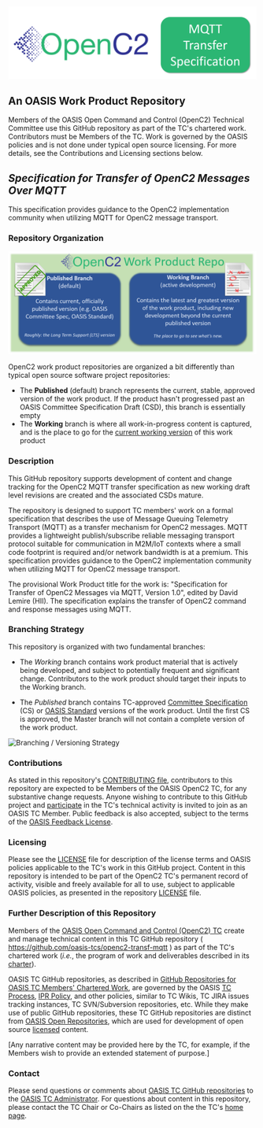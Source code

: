 ![OpenC2](images/mqtt-logo-header.png)
<h2>An OASIS Work Product Repository</h2>

Members of the OASIS Open Command and Control (OpenC2) Technical Committee use this GitHub repository as part of the TC's chartered work. Contributors must be Members of the TC. Work is governed by the OASIS policies and is not done under typical open source licensing. For more details, see the Contributions and Licensing sections below. 

## _Specification for Transfer of OpenC2 Messages Over MQTT_

This specification provides guidance to the OpenC2 implementation community when utilizing MQTT for OpenC2 message transport.

### Repository Organization

![branches](images/repo-branches.png)

OpenC2 work product repositories are organized a bit differently than typical open source software project repositories:

* The **Published** (default) branch represents the current, stable, approved version of the work product. If the product hasn't progressed past an OASIS Committee Specification Draft (CSD), this branch is essentially empty
* The **Working** branch is where all work-in-progress content is captured, and is the place to go for the [current working version](https://github.com/oasis-tcs/openc2-transf-mqtt/blob/working/transf-mqtt-v1.0.md) of this work product

<h3>Description</h3>

<p>This GitHub repository supports development of content and change tracking for the OpenC2 MQTT transfer specification as new working draft level revisions are created and the associated CSDs mature. 

The repository is designed to support TC members' work on a formal specification that describes the use of Message Queuing Telemetry Transport (MQTT) as a transfer mechanism for OpenC2 messages. MQTT provides a lightweight publish/subscribe reliable messaging transport protocol suitable for communication in M2M/IoT contexts where a small code footprint is required and/or network bandwidth is at a premium.  This specification provides guidance to the OpenC2 implementation community when utilizing MQTT for OpenC2 message transport.

The provisional Work Product title for the work is: "Specification for Transfer of OpenC2 Messages via MQTT, Version 1.0", edited by David Lemire (HII). The specification explains the transfer of OpenC2 command and response messages using MQTT.
</div>

### Branching Strategy

This repository is organized with two fundamental branches:

 * The *_Working_* branch contains work product 
 material that is actively being developed, and 
 subject to potentially frequent and significant 
 change. Contributors to the work product should 
 target their inputs to the Working branch.


 * The *_Published_* branch contains TC-approved 
[Committee Specification](https://www.oasis-open.org/policies-guidelines/oasis-defined-terms-2018-05-22#dCommitteeSpec) (CS) or [OASIS Standard](https://www.oasis-open.org/policies-guidelines/oasis-defined-terms-2018-05-22#dOASISstandard) 
versions of the work product. Until the first CS 
is approved, the Master branch will not contain 
a complete version of the work product.

![Branching /  Versioning Strategy](https://github.com/oasis-tcs/openc2-tc-ops/blob/main/images/versioning-concept.png)

<div>
<h3>Contributions</h3>
<p>As stated in this repository's <a href="https://github.com/oasis-tcs/openc2-transf-mqtt/blob/master/CONTRIBUTING.md">CONTRIBUTING file</a>, contributors to this repository are expected to be Members of the OASIS OpenC2 TC, for any substantive change requests.  Anyone wishing to contribute to this GitHub project and <a href="https://www.oasis-open.org/join/participation-instructions">participate</a> in the TC's technical activity is invited to join as an OASIS TC Member.  Public feedback is also accepted, subject to the terms of the <a href="https://www.oasis-open.org/policies-guidelines/ipr#appendixa">OASIS Feedback License</a>.</p>
</div>



<div>
<h3>Licensing</h3>
<p>Please see the <a href="https://github.com/oasis-tcs/openc2-transf-mqtt/blob/master/LICENSE.md">LICENSE</a> file for description of the license terms and OASIS policies applicable to the TC's work in this GitHub project. Content in this repository is intended to be part of the OpenC2 TC's permanent record of activity, visible and freely available for all to use, subject to applicable OASIS policies, as presented in the repository <a href="https://github.com/oasis-tcs/openc2-transf-mqtt/blob/master/LICENSE.md">LICENSE</a> file.</p>
</div>

<div>
<h3>Further Description of this Repository</h3>

<p>Members of the <a href="https://www.oasis-open.org/committees/openc2/">OASIS Open Command and Control (OpenC2) TC</a> create and manage technical content in this TC GitHub repository ( <a href="https://github.com/oasis-tcs/openc2-transf-mqtt">https://github.com/oasis-tcs/openc2-transf-mqtt</a> ) as part of the TC's chartered work (<i>i.e.</i>, the program of work and deliverables described in its <a href="https://www.oasis-open.org/committees/openc2/charter.php">charter</a>).</p>

<p>OASIS TC GitHub repositories, as described in <a href="https://www.oasis-open.org/resources/tcadmin/github-repositories-for-oasis-tc-members-chartered-work">GitHub Repositories for OASIS TC Members' Chartered Work</a>, are governed by the OASIS <a href="https://www.oasis-open.org/policies-guidelines/tc-process">TC Process</a>, <a href="https://www.oasis-open.org/policies-guidelines/ipr">IPR Policy</a>, and other policies, similar to TC Wikis, TC JIRA issues tracking instances, TC SVN/Subversion repositories, etc.  While they make use of public GitHub repositories, these TC GitHub repositories are distinct from <a href="https://www.oasis-open.org/resources/open-repositories">OASIS Open Repositories</a>, which are used for development of open source <a href="https://www.oasis-open.org/resources/open-repositories/licenses">licensed</a> content.</p>
</div>


<p>[Any narrative content may be provided here by the TC, for example, if the Members wish to provide an extended statement of purpose.]</p>
</div>

<div>

<h3>Contact</h3>
<p>Please send questions or comments about <a href="https://www.oasis-open.org/resources/tcadmin/github-repositories-for-oasis-tc-members-chartered-work">OASIS TC GitHub repositories</a> to the <a href="mailto:tc-admin@oasis-open.org">OASIS TC Administrator</a>.  For questions about content in this repository, please contact the TC Chair or Co-Chairs as listed on the the <tc short name> TC's <a href="https://www.oasis-open.org/committees/<tc abbrev>/">home page</a>.</p>
</div>
